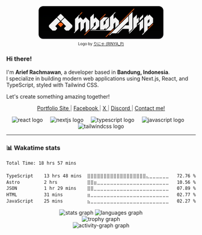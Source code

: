 <div align='center'>
  <img src='./img/banner-cropped.png' alt='mbaharip banner' style='width:66%; border-radius: 12px;' />
</div>
<div align='center'>
  <span style='font-size:10px;'>Logo by <a href='https://twitter.com/RINYA_P' target='_blank' rel='noopener noreferrer'>りにゃ (RINYA_P)</a></span>
</div>

<!-- ABOUT:START -->
### Hi there!
I'm **Arief Rachmawan**, a developer based in **Bandung, Indonesia**.  
I specialize in building modern web applications using Next.js, React, and TypeScript, styled with Tailwind CSS. 

Let's create something amazing together!
<!-- ABOUT:END -->


<p align='center' style='color:rgba(110,110,110)'>
  <a href='https://www.mbaharip.com' target='_blank' rel='noopener noreferrer'>
    Portfolio Site
  </a>
  |
  <a href='https://www.facebook.com/mbaharip07' target='_blank' rel='noopener noreferrer'>
    Facebook
  </a>
  |
  <a href='https://www.x.com/__mbaharip__' target='_blank' rel='noopener noreferrer'>
    X
  </a>
  |
  <a href='https://discord.com/users/652155604172931102' target='_blank' rel='noopener noreferrer'>
    Discord
  </a>
  |
  <a href='mailto:work@mbaharip.com' target='_blank' rel='noopener noreferrer'>
    Contact me!
  </a>
</p>

<div align="center">
  <img src="https://skillicons.dev/icons?i=react" height="40" alt="react logo"  />
  <img width="12" />
  <img src="https://skillicons.dev/icons?i=nextjs" height="40" alt="nextjs logo"  />
  <img width="12" />
  <img src="https://skillicons.dev/icons?i=ts" height="40" alt="typescript logo"  />
  <img width="12" />
  <img src="https://skillicons.dev/icons?i=js" height="40" alt="javascript logo"  />
  <img width="12" />
  <img src="https://skillicons.dev/icons?i=tailwind" height="40" alt="tailwindcss logo"  />
</div>



---

### 📊 Wakatime stats

<!--START_SECTION:waka-->

```txt
Total Time: 18 hrs 57 mins

TypeScript    13 hrs 48 mins  ⣿⣿⣿⣿⣿⣿⣿⣿⣿⣿⣿⣿⣿⣿⣿⣿⣿⣿⣄⣀⣀⣀⣀⣀⣀   72.76 %
Astro         2 hrs           ⣿⣿⣶⣀⣀⣀⣀⣀⣀⣀⣀⣀⣀⣀⣀⣀⣀⣀⣀⣀⣀⣀⣀⣀⣀   10.56 %
JSON          1 hr 29 mins    ⣿⣿⣀⣀⣀⣀⣀⣀⣀⣀⣀⣀⣀⣀⣀⣀⣀⣀⣀⣀⣀⣀⣀⣀⣀   07.89 %
HTML          31 mins         ⣶⣀⣀⣀⣀⣀⣀⣀⣀⣀⣀⣀⣀⣀⣀⣀⣀⣀⣀⣀⣀⣀⣀⣀⣀   02.77 %
JavaScript    25 mins         ⣦⣀⣀⣀⣀⣀⣀⣀⣀⣀⣀⣀⣀⣀⣀⣀⣀⣀⣀⣀⣀⣀⣀⣀⣀   02.27 %
```

<!--END_SECTION:waka-->

<div align="center">
  <img src="https://github-readme-stats.vercel.app/api?username=mbaharip&hide_title=true&hide_rank=false&show_icons=true&include_all_commits=true&count_private=true&disable_animations=false&theme=tokyonight&locale=en&hide_border=true&order=1" height="150" alt="stats graph"  />
  <img src="https://github-readme-stats.vercel.app/api/top-langs?username=mbaharip&locale=en&hide_title=true&layout=compact&card_width=320&langs_count=5&theme=tokyonight&hide_border=true&order=2" height="150" alt="languages graph"  />
</div>

<div align="center">
  <img src="https://github-profile-trophy.vercel.app?username=mbaharip&theme=tokyonight&column=-1&row=1&margin-w=8&margin-h=8&no-bg=false&no-frame=true&order=4" height="150" alt="trophy graph"  />
</div>

<div align="center">
  <img src="https://github-readme-activity-graph.vercel.app/graph?username=mbaharip&radius=16&theme=tokyo-night&area=true&order=5&hide_border=true&hide_title=true" height="250" alt="activity-graph graph"  />
</div>
